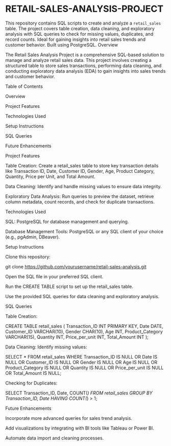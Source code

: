 # RETAIL-SALES-ANALYSIS-PROJECT
   This repository contains SQL scripts to create and analyze a `retail_sales` table. The project covers table creation, data cleaning, and exploratory analysis with SQL queries to check for missing values, duplicates, and record counts. Ideal for gaining insights into retail sales trends and customer behavior. Built using PostgreSQL.
Overview

The Retail Sales Analysis Project is a comprehensive SQL-based solution to manage and analyze retail sales data. This project involves creating a structured table to store sales transactions, performing data cleaning, and conducting exploratory data analysis (EDA) to gain insights into sales trends and customer behavior.

Table of Contents

Overview

Project Features

Technologies Used

Setup Instructions

SQL Queries

Future Enhancements

Project Features

Table Creation: Create a retail_sales table to store key transaction details like Transaction ID, Date, Customer ID, Gender, Age, Product Category, Quantity, Price per Unit, and Total Amount.

Data Cleaning: Identify and handle missing values to ensure data integrity.

Exploratory Data Analysis: Run queries to preview the dataset, retrieve column metadata, count records, and check for duplicate transactions.

Technologies Used

SQL: PostgreSQL for database management and querying.

Database Management Tools: PostgreSQL or any SQL client of your choice (e.g., pgAdmin, DBeaver).

Setup Instructions

Clone this repository:

git clone https://github.com/yourusername/retail-sales-analysis.git

Open the SQL file in your preferred SQL client.

Run the CREATE TABLE script to set up the retail_sales table.

Use the provided SQL queries for data cleaning and exploratory analysis.

SQL Queries

Table Creation:

CREATE TABLE retail_sales (
    Transaction_ID INT PRIMARY KEY,
    Date DATE,
    Customer_ID VARCHAR(10),
    Gender CHAR(10),
    Age INT,
    Product_Category VARCHAR(15),
    Quantity INT,
    Price_per_unit INT,
    Total_Amount INT
);

Data Cleaning: Identify missing values:

SELECT * FROM retail_sales
WHERE Transaction_ID IS NULL
   OR Date IS NULL
   OR Customer_ID IS NULL
   OR Gender IS NULL
   OR Age IS NULL
   OR Product_Category IS NULL
   OR Quantity IS NULL
   OR Price_per_unit IS NULL
   OR Total_Amount IS NULL;

Checking for Duplicates:

SELECT Transaction_ID, Date, COUNT(*)
FROM retail_sales
GROUP BY Transaction_ID, Date
HAVING COUNT(*) > 1;

Future Enhancements

Incorporate more advanced queries for sales trend analysis.

Add visualizations by integrating with BI tools like Tableau or Power BI.

Automate data import and cleaning processes.
